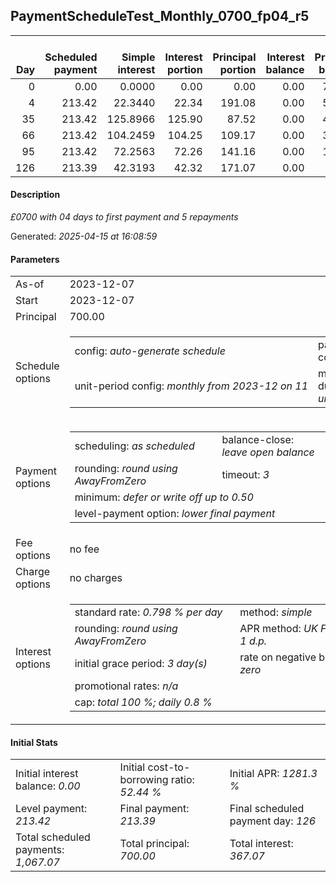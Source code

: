 <h2>PaymentScheduleTest_Monthly_0700_fp04_r5</h2><table><thead style="vertical-align: bottom;"><th style="text-align: right;">Day</th><th style="text-align: right;">Scheduled payment</th><th style="text-align: right;">Simple interest</th><th style="text-align: right;">Interest portion</th><th style="text-align: right;">Principal portion</th><th style="text-align: right;">Interest balance</th><th style="text-align: right;">Principal balance</th><th style="text-align: right;">Total simple interest</th><th style="text-align: right;">Total interest</th><th style="text-align: right;">Total principal</th></thead><tr style="text-align: right;"><td class="ci00">0</td><td class="ci01" style="white-space: nowrap;">0.00</td><td class="ci02">0.0000</td><td class="ci03">0.00</td><td class="ci04">0.00</td><td class="ci05">0.00</td><td class="ci06">700.00</td><td class="ci07">0.0000</td><td class="ci08">0.00</td><td class="ci09">0.00</td></tr><tr style="text-align: right;"><td class="ci00">4</td><td class="ci01" style="white-space: nowrap;">213.42</td><td class="ci02">22.3440</td><td class="ci03">22.34</td><td class="ci04">191.08</td><td class="ci05">0.00</td><td class="ci06">508.92</td><td class="ci07">22.3440</td><td class="ci08">22.34</td><td class="ci09">191.08</td></tr><tr style="text-align: right;"><td class="ci00">35</td><td class="ci01" style="white-space: nowrap;">213.42</td><td class="ci02">125.8966</td><td class="ci03">125.90</td><td class="ci04">87.52</td><td class="ci05">0.00</td><td class="ci06">421.40</td><td class="ci07">148.2406</td><td class="ci08">148.24</td><td class="ci09">278.60</td></tr><tr style="text-align: right;"><td class="ci00">66</td><td class="ci01" style="white-space: nowrap;">213.42</td><td class="ci02">104.2459</td><td class="ci03">104.25</td><td class="ci04">109.17</td><td class="ci05">0.00</td><td class="ci06">312.23</td><td class="ci07">252.4866</td><td class="ci08">252.49</td><td class="ci09">387.77</td></tr><tr style="text-align: right;"><td class="ci00">95</td><td class="ci01" style="white-space: nowrap;">213.42</td><td class="ci02">72.2563</td><td class="ci03">72.26</td><td class="ci04">141.16</td><td class="ci05">0.00</td><td class="ci06">171.07</td><td class="ci07">324.7428</td><td class="ci08">324.75</td><td class="ci09">528.93</td></tr><tr style="text-align: right;"><td class="ci00">126</td><td class="ci01" style="white-space: nowrap;">213.39</td><td class="ci02">42.3193</td><td class="ci03">42.32</td><td class="ci04">171.07</td><td class="ci05">0.00</td><td class="ci06">0.00</td><td class="ci07">367.0621</td><td class="ci08">367.07</td><td class="ci09">700.00</td></tr></table><p><h4>Description</h4><i>£0700 with 04 days to first payment and 5 repayments</i></p><p>Generated: <i>2025-04-15 at 16:08:59</i></p><h4>Parameters</h4><table><tr><td>As-of</td><td>2023-12-07</td></tr><tr><td>Start</td><td>2023-12-07</td></tr><tr><td>Principal</td><td>700.00</td></tr><tr><td>Schedule options</td><td><table><tr><td>config: <i>auto-generate schedule</i></td><td>payment count: <i>5</i></td></tr><tr><td style="white-space: nowrap;">unit-period config: <i>monthly from 2023-12 on 11</i></td><td>max duration: <i>unlimited</i></td></tr></table></td></tr><tr><td>Payment options</td><td><table><tr><td>scheduling: <i>as scheduled</i></td><td>balance-close: <i>leave&nbsp;open&nbsp;balance</i></td></tr><tr><td>rounding: <i>round using AwayFromZero</i></td><td>timeout: <i>3</i></td></tr><tr><td colspan='2'>minimum: <i>defer&nbsp;or&nbsp;write&nbsp;off&nbsp;up&nbsp;to&nbsp;0.50</i></td></tr><tr><td colspan='2'>level-payment option: <i>lower&nbsp;final&nbsp;payment</i></td></tr></table></td></tr><tr><td>Fee options</td><td>no fee</td></tr><tr><td>Charge options</td><td>no charges</td></tr><tr><td>Interest options</td><td><table><tr><td>standard rate: <i>0.798 % per day</i></td><td>method: <i>simple</i></td></tr><tr><td>rounding: <i>round using AwayFromZero</i></td><td>APR method: <i>UK FCA to 1 d.p.</i></td></tr><tr><td>initial grace period: <i>3 day(s)</i></td><td>rate on negative balance: <i>zero</i></td></tr><tr><td colspan="2">promotional rates: <i><i>n/a</i></i></td></tr><tr><td colspan="2">cap: <i>total 100 %; daily 0.8 %</td></tr></table></td></tr></table><h4>Initial Stats</h4><table><tr><td>Initial interest balance: <i>0.00</i></td><td>Initial cost-to-borrowing ratio: <i>52.44 %</i></td><td>Initial APR: <i>1281.3 %</i></td></tr><tr><td>Level payment: <i>213.42</i></td><td>Final payment: <i>213.39</i></td><td>Final scheduled payment day: <i>126</i></td></tr><tr><td>Total scheduled payments: <i>1,067.07</i></td><td>Total principal: <i>700.00</i></td><td>Total interest: <i>367.07</i></td></tr></table>